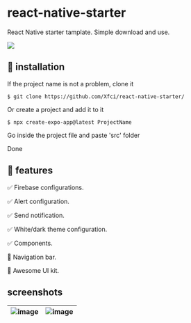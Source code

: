 # react-native-starter
React Native starter tamplate. Simple download and use. 

![](https://img.shields.io/badge/version-0.6-blue)

## 📂 installation
If the project name is not a problem, clone it

`$ git clone https://github.com/Xfci/react-native-starter/`



Or create a project and add it to it

`$ npx create-expo-app@latest ProjectName`

Go inside the project file and paste 'src' folder

Done

## 🧩 features
✅ Firebase configurations.

✅ Alert configuration.

✅ Send notification.

✅ White/dark theme configuration.

✅ Components.

🚧 Navigation bar.

🚧 Awesome UI kit.

## screenshots

| ![image](https://github.com/user-attachments/assets/c7a2f2c6-44c0-487d-9ad6-f951d0b1a6ba) | ![image](https://github.com/user-attachments/assets/f6d30554-f07d-45cb-a64d-9c8749cf9872) |
|----------------------------------|----------------------------------|

